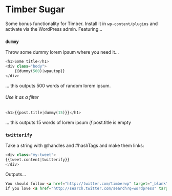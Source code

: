 Timber Sugar
============

Some bonus functionality for Timber. Install it in `wp-content/plugins` and activate via the WordPress admin. Featuring...

### `dummy`

Throw some dummy lorem ipsum where you need it...
```php
<h1>Some title</h1>
<div class="body">
	{{dummy(500)|wpautop}}
</div>
```
... this outputs 500 words of random lorem ipsum.

###### Use it as a filter
```php
<h1>{{post.title|dummy(15)}}</h1>
```
... this outputs 15 words of lorem ipsum _if_ post.title is empty

### `twitterify`

Take a string with @handles and #hashTags and make them links:

```php
<div class="my-tweet">
{{tweet.content|twitterify}}
</div>
```

Outputs...

```html
You should follow <a href="http://twitter.com/timberwp" target="_blank">@TimberWP</a>
if you love <a href="http://search.twitter.com/search?q=wordpress" target="_blank">#wordpress</a>
```
